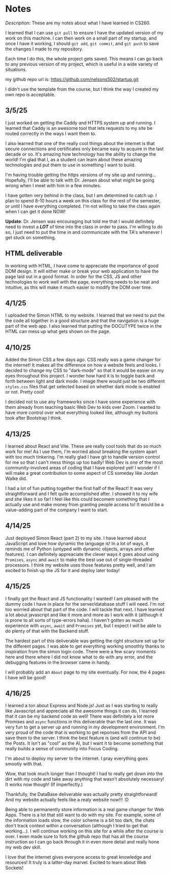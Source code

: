 # Notes
*Description*: These are my notes about what I have learned in CS260.

I learned that I can use `git pull` to ensure I have the updated version of my work on this machine. I can then work on a small part of my startup, and once I have it working, I should `git add`, `git commit`, and `git push` to save the changes I made to my repository. 

Each time I do this, the whole project gets saved. This means I can go back to any previous version of my project, which is useful in a wide variety of situations.

my github repo url is: https://github.com/nelsons502/startup.git

I didn't use the template from the course, but I think the way I created my own repo is acceptable.

## 3/5/25
I just worked on getting the Caddy and HTTPS system up and running. I learned that Caddy is an awesome tool that lets requests to my site be routed correctly in the ways I want them to. 

I also learned that one of the really cool things about the internet is that secure connections and certificates only became easy to acquire in the last decade or so. It's amazing how technology has the ability to change the world! I'm glad that I, as a student can learn about these amazing technologies and put them to use in something I want to build.

I'm having trouble getting the https versions of my site up and running... Hopefully, I'll be able to talk with Dr. Jensen about what might be going wrong when I meet with him in a few minutes.

I have gotten very behind in the class, but I am determined to catch up. I plan to spend 8-10 hours a week on this class for the rest of the semester, or until I have everything completed. I'm not willing to take the class again when I can get it done NOW!

**Update**: Dr. Jensen was encouraging but told me that I would definitely need to invest a ***LOT*** of time into the class in order to pass. I'm willing to do so, I just need to put the time in and communicate with the TA's whenever I get stuck on something.

## HTML deliverable
In working with HTML, I have come to appreciate the importance of good DOM design. It will either make or break your web application to have the page laid out in a good format. In order for the CSS, JS and other technologies to work well with the page, everything needs to be neat and intuitive, as this will make it much easier to modify the DOM over time.


## 4/1/25
I uploaded the Simon HTML to my website. I learned that we need to put the the code all together in a good structure and that the navigation is a huge part of the web app. I also learned that putting the DOCUTYPE twice in the HTML can mess up what gets shown on the page.

## 4/10/25
Added the Simon CSS a few days ago. CSS really was a game changer for the internet! It makes all the difference on how a website feels and looks. I decided to change my CSS to "dark-mode" so that it would be easier on my eyes throughout this project. I wonder how hard it is to toggle back and forth between light and dark mode. I image there would just be two different `styles.css` files that get selected based on whether dark mode is enabled or not. Pretty cool!

I decided not to use any frameworks since I have some experience with them already from teaching basic Web Dev to kids over Zoom. I wanted to have more control over what everything looked like, although my buttons took after Bootstrap I think.

## 4/13/25
I learned about React and Vite. These are really cool tools that do so much work for me! As I use them, I'm worried about breaking the system apart with too much tinkering. I'm really glad I have git to handle version control for me so that I can't mess things up too badly! Web Dev is one of the most community-involved areas of coding that I have explored yet! I wonder if I will make a great contribution to some aspect of CS someday like Jordan Walke did. 

I had a lot of fun putting together the first half of the React! It was very straightforward and I felt quite accomplished after. I showed it to my wife and she likes it so far! I feel like this could becomem something that I actually use and make money from granting people access to! It would be a value-adding part of the company I want to start.

## 4/14/25
Just deployed Simon React (part 2) to my site. I have learned about JavaScript and love how dynamic the language is! In a lot of ways, it reminds me of Python (untyped with dynamic objects, arrays and other features). I can definitely appreaciate the clever ways it goes about using `Promises`, `async` and `await` to make the best use out of single-threaded processors. I think my website uses those features pretty well, and I am excited to finish up the JS for it and deploy later today!

## 4/15/25
I finally got the React and JS functionality I wanted! I am pleased with the dummy code I have in place for the server/database stuff I will need. I'm not too worried about that part of the code. I will tackle that next. I have learned a lot about javascript and like it more and more as I work with it (although it is prone to all sorts of type-errors haha). I haven't gotten as much experience with `async`, `await` and `Promises` yet, but I expect I will be able to do plenty of that with the Backend stuff.

The hardest part of this deliverable was getting the right structure set up for the different pages. I was able to get everything working smoothly thanks to inspiration from the simon login code. There were a few scary moments here and there where I did not know what to do with any error, and the debugging features in the browser came in handy. 

I will probably add an `About` page to my site eventually. For now, the 4 pages I have will be good!

## 4/16/25
I learned a ton about Express and Node.js! Just as I was starting to really like Javascript and appreciate all the awesome things it can do, I learned that it can be my backend code as well! There was definitely a lot more Promises and `async` functions in this deliverable than the last one. It was very fun to get a server up and running in my development environment. I'm very proud of the code that is working to get reponses from the API and save them to the server. I think the best feature is (and will continue to be) the Posts. It isn't as "cool" as the AI, but I want it to become something that really builds a sense of community into Focus Coding.

I'm about to deploy my server to the internet. I pray everything goes smootly with that. 

Wow, that took much longer than I thought! I had to really get down into the dirt with my code and take away anything that wasn't absolutely necessary! It works now though! (If imperfectly.)

Thankfully, the DataBase deliverable was actually pretty straightforward! And my website actually feels like a realy website now!!! :D

Being able to permanently store information is a real game changer for Web Apps. There is a lot that still want to do with my site. For example, some of the information loads slow, the color scheme is a bit too dark, the chats don't track context within a conversation (although I tried to get that working...). I will continue working on this site for a while after the course is over. I even made sure to fork the github repo that has all the course instruction so I can go back through it in even more detail and really hone my web dev skill. 

I love that the internet gives everyone access to great knowledge and resources! It truly is a latter-day marvel. Excited to learn about Web Sockets!
